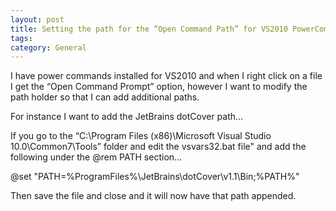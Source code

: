 ```yaml
---
layout: post
title: Setting the path for the “Open Command Path” for VS2010 PowerCommands Extension
tags: 
category: General
--- 
```


I have power commands installed for VS2010 and when I right click on a file I get the “Open Command Prompt” option, however I want to modify the path holder so that I can add additional paths.

For instance I want to add the JetBrains dotCover path…

If you go to the “C:\Program Files (x86)\Microsoft Visual Studio 10.0\Common7\Tools” folder and edit the vsvars32.bat file" and add the following under the @rem PATH section…

@set "PATH=%ProgramFiles%\JetBrains\dotCover\v1.1\Bin;%PATH%"

Then save the file and close and it will now have that path appended.
